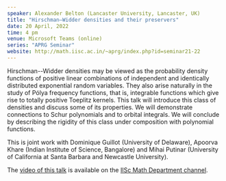 ```yaml
---
speaker: Alexander Belton (Lancaster University, Lancaster, UK)
title: "Hirschman–Widder densities and their preservers"
date: 20 April, 2022
time: 4 pm
venue: Microsoft Teams (online)
series: "APRG Seminar"
website: http://math.iisc.ac.in/~aprg/index.php?id=seminar21-22
---
```


Hirschman--Widder densities may be viewed as the probability density functions of
positive linear combinations of independent and identically distributed exponential
random variables. They also arise naturally in the study of Pólya frequency functions,
that is, integrable functions which give rise to totally positive Toeplitz kernels.
This talk will introduce this class of densities and discuss some of its properties.
We will demonstrate connections to Schur polynomials and to orbital integrals. We will
conclude by describing the rigidity of this class under composition with polynomial
functions.

This is joint work with Dominique Guillot (University of Delaware), Apoorva Khare
(Indian Institute of Science, Bangalore) and Mihai Putinar (University of California at
Santa Barbara and Newcastle University).


The [video of this talk](https://www.youtube.com/watch?v=CcjPun8J9uQ&list=PLQXtaLhI1-1qxOEykh-1WOFkYuIzEE-ev) is available
on the [IISc Math Department channel](https://www.youtube.com/channel/UCR5Igvq9HScQKlPr-0coSIg/playlists).
